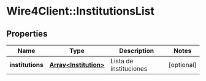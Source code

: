 # Wire4Client::InstitutionsList

## Properties
Name | Type | Description | Notes
------------ | ------------- | ------------- | -------------
**institutions** | [**Array&lt;Institution&gt;**](Institution.md) | Lista de instituciones | [optional] 


